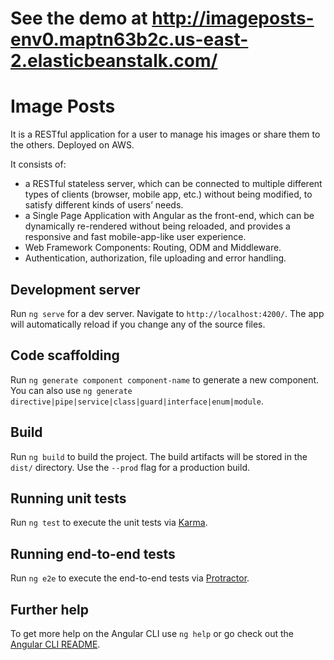 # See the demo at http://imageposts-env0.maptn63b2c.us-east-2.elasticbeanstalk.com/

# Image Posts

It is a RESTful application for a user to manage his images or share them to the others. Deployed on AWS.  

  It consists of:  
  * a RESTful stateless server, which can be connected to multiple different types of clients (browser, mobile app, etc.) without being modified, to satisfy different kinds of users’ needs.  
  * a Single Page Application with Angular as the front-end, which can be dynamically re-rendered without being reloaded, and provides a responsive and fast mobile-app-like user experience.  
  * Web Framework Components: Routing, ODM and Middleware.  
  * Authentication, authorization, file uploading and error handling.  

## Development server

Run `ng serve` for a dev server. Navigate to `http://localhost:4200/`. The app will automatically reload if you change any of the source files.

## Code scaffolding

Run `ng generate component component-name` to generate a new component. You can also use `ng generate directive|pipe|service|class|guard|interface|enum|module`.

## Build

Run `ng build` to build the project. The build artifacts will be stored in the `dist/` directory. Use the `--prod` flag for a production build.

## Running unit tests

Run `ng test` to execute the unit tests via [Karma](https://karma-runner.github.io).

## Running end-to-end tests

Run `ng e2e` to execute the end-to-end tests via [Protractor](http://www.protractortest.org/).

## Further help

To get more help on the Angular CLI use `ng help` or go check out the [Angular CLI README](https://github.com/angular/angular-cli/blob/master/README.md).

